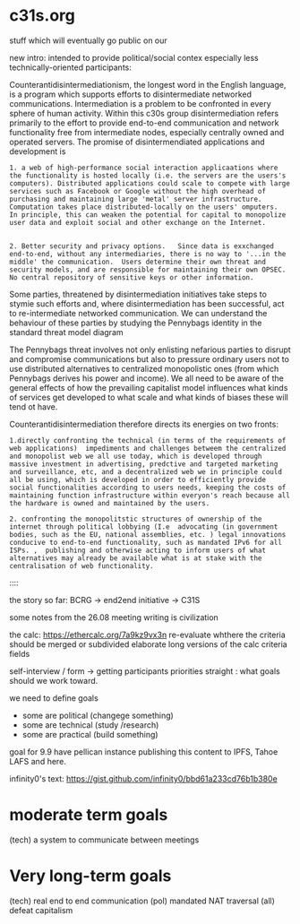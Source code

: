 # c31s.org
stuff which will eventually go public on our 

new intro: intended to provide political/social contex especially less technically-oriented participants:

Counterantidisintermediationism, the longest word in the English language, is a  program which supports efforts to disintermediate networked communications.   Intermediation is a problem to be confronted in every sphere of human activity. Within this c30s group disintermediation refers primarily to the effort to provide end-to-end communication and network functionality free from intermediate nodes, especially centrally owned and operated servers.  The promise of disintermendiated applications and development is  

    1. a web of high-performance social interaction applicaations where the functionality is hosted locally (i.e. the servers are the users's computers). Distributed applications could scale to compete with large services such as Facebook or Google without the high overhead of purchasing and maintaining large 'metal' server infrastructure.  Computation takes place distributed-locally on the users' omputers.  In principle, this can weaken the potential for capital to monopolize user data and exploit social and other exchange on the Internet.   


    2. Better security and privacy options.   Since data is exxchanged end-to-end, without any intermediaries, there is no way to '...in the middle' the communication.  Users determine their own threat and security models, and are responsible for maintaining their own OPSEC. No central repository of sensitive keys or other information.


Some parties, threatened by disintermediation initiatives take steps to stymie such efforts and, where disintermediation has been successful, act to re-intermediate networked communication.  We can understand the behaviour of these parties by studying the Pennybags identity in the standard threat model diagram  

The Pennybags threat involves not only enlisting nefarious parties to disrupt and compromise communications but also to pressure ordinary users not to use distributed alternatives to centralized monopolistic ones (from which Pennybags derives his power and income).  We all need to be aware of the general effects of how the prevailing capitalist model influences what kinds of services get developed to what scale and what kinds of biases these will tend ot have.  

Counterantidisintermediation therefore directs its energies on two fronts:

    1.directly confronting the technical (in terms of the requirements of web applications)  impediments and challenges betweem the centralized and monopolist web we all use today, which is developed through massive investment in advertising, predctive and targeted marketing and surveillance, etc, and a decentralized web we in principle could all be using, which is developed in order to efficiently provide social functionalities according to users needs, keeping the costs of maintaining function infrastructure within everyon's reach because all the hardware is owned and maintained by the users.  

    2. confronting the monopolitstic structures of ownership of the internet through political lobbying (I.e  advocating (in government bodies, such as the EU, national assemblies, etc. ) legal innovations conducive to end-to-end functionality, such as mandated IPv6 for all ISPs. ,  publishing and otherwise acting to inform users of what alternatives may already be available what is at stake with the centralisation of web functionality.

::::

the story so far: BCRG -> end2end initiative -> C31S

some notes from the 26.08 meeting
writing is civilization

the calc: https://ethercalc.org/7a9kz9vx3n 
re-evaluate whthere the criteria should be merged or subdivided
elaborate long versions of the calc criteria fields

self-interview / form -> getting participants priorities straight : what goals should we work toward.

we need to define goals
  - some are political (changege something)
  - some are technical (study /research)
  - some are practical (build something)

goal for 9.9 have pellican instance publishing  this content to IPFS, Tahoe LAFS and here. 

infinity0's text: https://gist.github.com/infinity0/bbd61a233cd76b1b380e


# moderate term goals

(tech) a system to  communicate between meetings



# Very long-term goals
(tech) real end to end communication
(pol) mandated NAT traversal
(all) defeat capitalism
